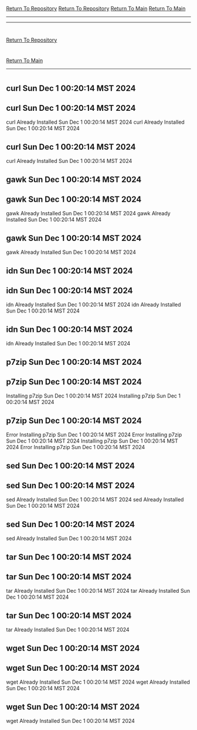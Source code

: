 [Return To Repository](https://github.com/DigitalWarrior/piholeparser/)
[Return To Repository](https://github.com/DigitalWarrior/piholeparser/)
[Return To Main](https://github.com/DigitalWarrior/piholeparser/blob/master/RecentRunLogs/Mainlog.md)
[Return To Main](https://github.com/DigitalWarrior/piholeparser/blob/master/RecentRunLogs/Mainlog.md)
____________________________________
____________________________________
# 
[Return To Repository](https://github.com/DigitalWarrior/piholeparser/)
# 
[Return To Main](https://github.com/DigitalWarrior/piholeparser/blob/master/RecentRunLogs/Mainlog.md)
____________________________________
# 
## curl Sun Dec  1 00:20:14 MST 2024
## curl Sun Dec  1 00:20:14 MST 2024
curl Already Installed Sun Dec  1 00:20:14 MST 2024
curl Already Installed Sun Dec  1 00:20:14 MST 2024
## curl Sun Dec  1 00:20:14 MST 2024
curl Already Installed Sun Dec  1 00:20:14 MST 2024
## gawk Sun Dec  1 00:20:14 MST 2024
## gawk Sun Dec  1 00:20:14 MST 2024
gawk Already Installed Sun Dec  1 00:20:14 MST 2024
gawk Already Installed Sun Dec  1 00:20:14 MST 2024
## gawk Sun Dec  1 00:20:14 MST 2024
gawk Already Installed Sun Dec  1 00:20:14 MST 2024
## idn Sun Dec  1 00:20:14 MST 2024
## idn Sun Dec  1 00:20:14 MST 2024
idn Already Installed Sun Dec  1 00:20:14 MST 2024
idn Already Installed Sun Dec  1 00:20:14 MST 2024
## idn Sun Dec  1 00:20:14 MST 2024
idn Already Installed Sun Dec  1 00:20:14 MST 2024
## p7zip Sun Dec  1 00:20:14 MST 2024
## p7zip Sun Dec  1 00:20:14 MST 2024
Installing p7zip Sun Dec  1 00:20:14 MST 2024
Installing p7zip Sun Dec  1 00:20:14 MST 2024
## p7zip Sun Dec  1 00:20:14 MST 2024
Error Installing p7zip Sun Dec  1 00:20:14 MST 2024
Error Installing p7zip Sun Dec  1 00:20:14 MST 2024
Installing p7zip Sun Dec  1 00:20:14 MST 2024
Error Installing p7zip Sun Dec  1 00:20:14 MST 2024
## sed Sun Dec  1 00:20:14 MST 2024
## sed Sun Dec  1 00:20:14 MST 2024
sed Already Installed Sun Dec  1 00:20:14 MST 2024
sed Already Installed Sun Dec  1 00:20:14 MST 2024
## sed Sun Dec  1 00:20:14 MST 2024
sed Already Installed Sun Dec  1 00:20:14 MST 2024
## tar Sun Dec  1 00:20:14 MST 2024
## tar Sun Dec  1 00:20:14 MST 2024
tar Already Installed Sun Dec  1 00:20:14 MST 2024
tar Already Installed Sun Dec  1 00:20:14 MST 2024
## tar Sun Dec  1 00:20:14 MST 2024
tar Already Installed Sun Dec  1 00:20:14 MST 2024
## wget Sun Dec  1 00:20:14 MST 2024
## wget Sun Dec  1 00:20:14 MST 2024
wget Already Installed Sun Dec  1 00:20:14 MST 2024
wget Already Installed Sun Dec  1 00:20:14 MST 2024
## wget Sun Dec  1 00:20:14 MST 2024
wget Already Installed Sun Dec  1 00:20:14 MST 2024
